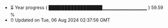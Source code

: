 - ⏳ Year progress { █████████████████▁▁▁▁▁▁▁▁▁▁▁▁▁ } 59.59 %
- ⏰ Updated on Tue, 06 Aug 2024 02:37:56 GMT

